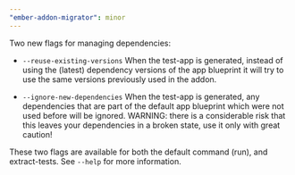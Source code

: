 ```yaml
---
"ember-addon-migrator": minor
---
```


Two new flags for managing dependencies:

- `--reuse-existing-versions`
  When the test-app is generated, instead of using the (latest) dependency versions of the app blueprint it will try to use the same versions previously used in the addon.

- `--ignore-new-dependencies`
  When the test-app is generated, any dependencies that are part of the default app blueprint which were not used before will be ignored. WARNING: there is a considerable risk that this leaves your dependencies in a broken state, use it only with great caution!

These two flags are available for both the default command (run), and extract-tests.
See `--help` for more information.
